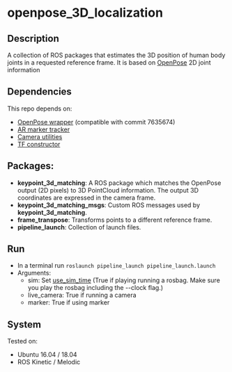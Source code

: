 # openpose_3D_localization

## Description
A collection of ROS packages that estimates the 3D position of human body joints in a requested reference frame. It is based on  [OpenPose](https://github.com/CMU-Perceptual-Computing-Lab/openpose) 2D joint information  

## Dependencies
This repo depends on:

* [OpenPose wrapper](https://github.com/firephinx/openpose_ros) (compatible with commit 7635674)
* [AR marker tracker](https://github.com/ros-perception/ar_track_alvar)
* [Camera utilities](https://github.com/Roboskel-Manipulation/manos_vision)
* [TF constructor](https://github.com/gstavrinos/tf_based_on_ar_marker)

## Packages:
* <b>keypoint_3d_matching</b>: A ROS package which matches the OpenPose output (2D pixels) to 3D PointCloud information. The output 3D coordinates are expressed in the camera frame.
* <b>keypoint_3d_matching_msgs</b>: Custom ROS messages used by <b>keypoint_3d_matching</b>.
* <b>frame_transpose</b>: Transforms points to a different reference frame.
* <b>pipeline_launch</b>: Collection of launch files.

## Run
* In a terminal run `roslaunch pipeline_launch pipeline_launch.launch`
* Arguments:
    * sim: Set [use_sim_time](http://wiki.ros.org/Clock) (True if playing running a rosbag. Make sure you play the rosbag including the --clock flag.)
    * live_camera: True if running a camera
    * marker: True if using marker

## System

Tested on:
* Ubuntu 16.04 / 18.04
* ROS Kinetic / Melodic
